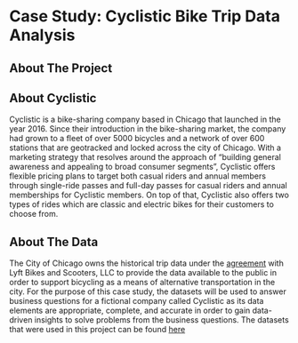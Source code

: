 # Case Study: Cyclistic Bike Trip Data Analysis

## About The Project



## About Cyclistic
Cyclistic is a bike-sharing company based in Chicago that launched in the year 2016. Since their introduction in the bike-sharing market, the company had grown to a fleet of over 5000 bicycles and a network of over 600 stations that are geotracked and locked across the city of Chicago. With a marketing strategy that resolves around the approach of “building general awareness and appealing to broad consumer segments”, Cyclistic offers flexible pricing plans to target both casual riders and annual members through single-ride passes and full-day passes for casual riders and annual memberships for Cyclistic members. On top of that, Cyclistic also offers two types of rides which are classic and electric bikes for their customers to choose from.

## About The Data

The City of Chicago owns the historical trip data under the [agreement](https://ride.divvybikes.com/data-license-agreement) with Lyft Bikes and Scooters, LLC to provide the data available to the public in order to support bicycling as a means of alternative transportation in the city. For the purpose of this case study, the datasets will be used to answer business questions for a fictional company called Cyclistic as its data elements are appropriate, complete, and accurate in order to gain data-driven insights to solve problems from the business questions. The datasets that were used in this project can be found [here](https://divvy-tripdata.s3.amazonaws.com/index.html)
